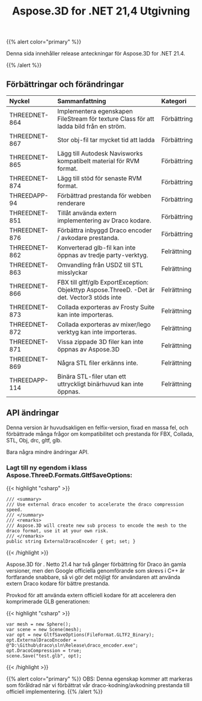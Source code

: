 ﻿---
title: Aspose.3D for .NET 21,4 Utgivning
type: docs
weight: 9
url: /sv/net/aspose-3d-for-net-21-4-release-notes/
---
{{% alert color="primary" %}}

Denna sida innehåller release anteckningar för Aspose.3D for .NET 21.4.

{{% /alert %}}
## **Förbättringar och förändringar**

|**Nyckel**|**Sammanfattning**|**Kategori**|
|:- |:- |:- |
|THREEDNET-864 |Implementera egenskapen FileStream för texture Class för att ladda bild från en ström.|Förbättring|
|THREEDNET-867 |Stor obj-fil tar mycket tid att ladda|Förbättring|
|THREEDNET-865 |Lägg till Autodesk Navisworks kompatibelt material för RVM format.|Förbättring|
|THREEDNET-874 |Lägg till stöd för senaste RVM format.|Förbättring|
|THREEDAPP-94 |Förbättrad prestanda för webben renderare|Förbättring|
|THREEDNET-851 |Tillåt använda extern implementering av Draco kodare.|Förbättring|
|THREEDNET-876 |Förbättra inbyggd Draco encoder / avkodare prestanda.|Förbättring|
|THREEDNET-862 |Konverterad glb-fil kan inte öppnas av tredje party-verktyg.|Felrättning|
|THREEDNET-863 |Omvandling från USDZ till STL misslyckar|Felrättning|
|THREEDNET-866 |FBX till gltf/glb ExportException: Objekttyp Aspose.ThreeD. -Det är det. Vector3 stöds inte|Felrättning|
|THREEDNET-873 |Collada exporteras av Frosty Suite kan inte importeras.|Felrättning|
|THREEDNET-872 |Collada exporteras av mixer/lego verktyg kan inte importeras.|Felrättning|
|THREEDNET-871 |Vissa zippade 3D filer kan inte öppnas av Aspose.3D|Felrättning|
|THREEDNET-869 |Några STL filer erkänns inte.|Felrättning|
|THREEDAPP-114 |Binära STL-filer utan ett uttryckligt binärhuvud kan inte öppnas.|Felrättning|


## API ändringar ##


Denna version är huvudsakligen en felfix-version, fixad en massa fel, och förbättrade många frågor om kompatibilitet och prestanda för FBX, Collada, STL, Obj, drc, gltf, glb.



Bara några mindre ändringar API.

### Lagt till ny egendom i klass Aspose.ThreeD.Formats.GltfSaveOptions:

{{< highlight "csharp" >}}

    /// <summary>
    /// Use external draco encoder to accelerate the draco compression speed.
    /// </summary>
    /// <remarks>
    /// Aspose.3D will create new sub process to encode the mesh to the draco format, use it at your own risk. 
    /// </remarks>
    public string ExternalDracoEncoder { get; set; }

{{< /highlight >}}


Aspose.3D för . Netto 21.4 har två gånger förbättring för Draco än gamla versioner, men den Google officiella genomförande som skrevs i C++ är fortfarande snabbare, så vi gör det möjligt för användaren att använda extern Draco kodare för bättre prestanda.

Provkod för att använda extern officiell kodare för att accelerera den komprimerade GLB generationen:

{{< highlight "csharp" >}}

    var mesh = new Sphere();
    var scene = new Scene(mesh);
    var opt = new GltfSaveOptions(FileFormat.GLTF2_Binary);
    opt.ExternalDracoEncoder = @"D:\Github\draco\sln\Release\draco_encoder.exe";
    opt.DracoCompression = true;
    scene.Save("test.glb", opt);

{{< /highlight >}}

{{% alert color="primary" %}} 
OBS: Denna egenskap kommer att markeras som föråldrad när vi förbättrat vår draco-kodning/avkodning prestanda till officiell implementering.
{{% /alert %}}